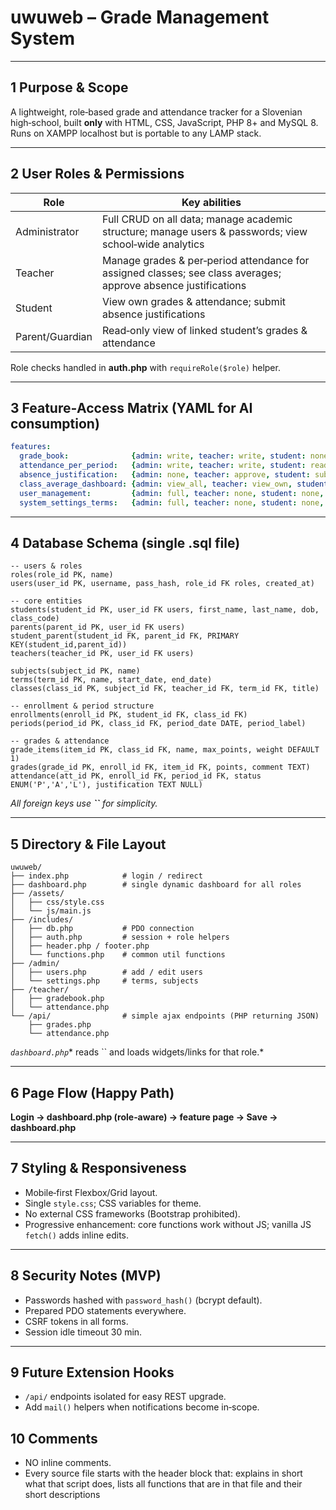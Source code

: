 # uwuweb – Grade Management System

---

## 1 Purpose & Scope

A lightweight, role‑based grade and attendance tracker for a Slovenian high‑school, built **only** with HTML, CSS, JavaScript, PHP 8+ and MySQL 8. Runs on XAMPP localhost but is portable to any LAMP stack.

---

## 2 User Roles & Permissions

|  Role           |  Key abilities                                                                                                 |
| --------------- | -------------------------------------------------------------------------------------------------------------- |
| Administrator   | Full CRUD on all data; manage academic structure; manage users & passwords; view school‑wide analytics         |
| Teacher         | Manage grades & per‑period attendance for assigned classes; see class averages; approve absence justifications |
| Student         | View own grades & attendance; submit absence justifications                                                    |
| Parent/Guardian | Read‑only view of linked student’s grades & attendance                                                         |

Role checks handled in **auth.php** with `requireRole($role)` helper.

---

## 3 Feature‑Access Matrix (YAML for AI consumption)

```yaml
features:
  grade_book:              {admin: write, teacher: write, student: none, parent: none}
  attendance_per_period:   {admin: write, teacher: write, student: read, parent: read}
  absence_justification:   {admin: none, teacher: approve, student: submit, parent: read}
  class_average_dashboard: {admin: view_all, teacher: view_own, student: view_own, parent: view_own}
  user_management:         {admin: full, teacher: none, student: none, parent: none}
  system_settings_terms:   {admin: full, teacher: none, student: none, parent: none}
```

---

## 4 Database Schema (single .sql file)

```
-- users & roles
roles(role_id PK, name)
users(user_id PK, username, pass_hash, role_id FK roles, created_at)

-- core entities
students(student_id PK, user_id FK users, first_name, last_name, dob, class_code)
parents(parent_id PK, user_id FK users)
student_parent(student_id FK, parent_id FK, PRIMARY KEY(student_id,parent_id))
teachers(teacher_id PK, user_id FK users)

subjects(subject_id PK, name)
terms(term_id PK, name, start_date, end_date)
classes(class_id PK, subject_id FK, teacher_id FK, term_id FK, title)

-- enrollment & period structure
enrollments(enroll_id PK, student_id FK, class_id FK)
periods(period_id PK, class_id FK, period_date DATE, period_label)

-- grades & attendance
grade_items(item_id PK, class_id FK, name, max_points, weight DEFAULT 1)
grades(grade_id PK, enroll_id FK, item_id FK, points, comment TEXT)
attendance(att_id PK, enroll_id FK, period_id FK, status ENUM('P','A','L'), justification TEXT NULL)
```

*All foreign keys use **``** for simplicity.*

---

## 5 Directory & File Layout

```
uwuweb/
├── index.php            # login / redirect
├── dashboard.php        # single dynamic dashboard for all roles
├── /assets/
│   ├── css/style.css
│   └── js/main.js
├── /includes/
│   ├── db.php           # PDO connection
│   ├── auth.php         # session + role helpers
│   ├── header.php / footer.php
│   └── functions.php    # common util functions
├── /admin/
│   ├── users.php        # add / edit users
│   └── settings.php     # terms, subjects
├── /teacher/
│   ├── gradebook.php
│   └── attendance.php
└── /api/                # simple ajax endpoints (PHP returning JSON)
    ├── grades.php
    └── attendance.php
```

*`dashboard.php`*\* reads `` and loads widgets/links for that role.\*

---

## 6 Page Flow (Happy Path)

**Login → dashboard.php (role‑aware) → feature page → Save → dashboard.php**

---

## 7 Styling & Responsiveness

- Mobile‑first Flexbox/Grid layout.
- Single `style.css`; CSS variables for theme.
- No external CSS frameworks (Bootstrap prohibited).
- Progressive enhancement: core functions work without JS; vanilla JS `fetch()` adds inline edits.

---

## 8 Security Notes (MVP)

- Passwords hashed with `password_hash()` (bcrypt default).
- Prepared PDO statements everywhere.
- CSRF tokens in all forms.
- Session idle timeout 30 min.

---

## 9 Future Extension Hooks

- `/api/` endpoints isolated for easy REST upgrade.
- Add `mail()` helpers when notifications become in‑scope.

## 10 Comments
- NO inline comments.
- Every source file starts with the header block that: explains in short what that script does, lists all functions that are in that file and their short descriptions
